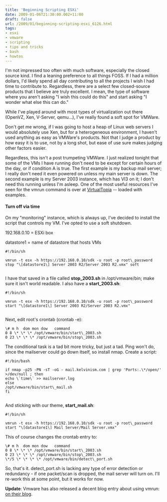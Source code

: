 ```yaml
---
title: 'Beginning Scripting ESXi'
date: 2009-01-06T21:30:00.002+11:00
draft: false
url: /2009/01/beginning-scripting-esxi_6126.html
tags: 
- esxi
- vmware
- scripting
- tips and tricks
- bash
- howtos
---
```


I'm not impressed too often with much software, especially the closed source kind. I find a leaning preference to all things FOSS. If I had a million dollars, I'd likely spend all day contributing to all the projects I wish I had time to contribute to. Regardless, there are a select few closed-source products that I believe are truly excellent. I mean, the type of software where you aren't asking "I wish this could do this" and start asking "I wonder what else this can do."

While I've played around with most types of virtualization out there (OpenVZ, Xen, V-Server, qemu...), I've really found a soft spot for VMWare.

Don't get me wrong, if I was going to host a heap of Linux web servers I would absolutely use Xen, but for a heterogeneous environment, I haven't used anything as easy as VMWare's products. Not that I judge a product by how easy it is to use, not by a long shot, but ease of use sure makes judging other factors easier.

Regardless, this isn't a post trumpeting VMWare. I just realized tonight that some of the VMs I have running don't need to be except for certain hours of the day, or if condition A is true. The first example is my backup mail server; I really don't need it even powered on unless my main server is down. The second example is my Server 2003 instance, which has VI3 on it; I don't need this running unless I'm asleep. One of the most useful resources I've seen for the vmrun command is over at [VirtualTopia](http://www.virtuatopia.com/index.php/Controlling_VMware_Virtual_Machines_from_the_Command_Line_with_vmrun) -- loaded with examples.

#### Turn off via time

  
  

On my "monitoring" instance, which is always up, I've decided to install the script that controls my VM. I've opted to use a soft shutdown.

  
192.168.0.10 = ESXi box  
  
datastore1 = name of datastore that hosts VMs  
  

```
#!/bin/sh

vmrun -t esx -h https://192.168.0.10/sdk -u root -p root\_password stop "\[datastore1\] Server 2003 R2/Server 2003 R2.vmx" soft


```  

I have that saved in a file called **stop\_2003.sh** in /opt/vmware/bin; make sure it isn't world readable. I also have a **start\_2003.sh**:  
  

```
#!/bin/sh

vmrun -t esx -h https://192.168.0.10/sdk -u root -p root\_password start "\[datastore1\] Server 2003 R2/Server 2003 R2.vmx"


```  

  
Next, edit root's crontab (crontab -e):  

```
\# m h  dom mon dow   command
0 8 \* \* \* /opt/vmware/bin/start\_2003.sh
0 23 \* \* \* /opt/vmware/bin/stop\_2003.sh

```  
  

The conditional task is a tad bit more tricky, but just a tad. Ping won't do, since the mailserver could go down itself, so install nmap. Create a script:

```
#!/bin/bash

if nmap -p25 -PN -sT -oG - mail.kelvinism.com | grep 'Ports:.\*/open/' >/dev/null ; then
echo \`time\` >> mailserver.log
else
/opt/vmware/bin/start\_mail.sh
fi


```  

And sticking with our theme, **start\_mail.sh**:

```
#!/bin/sh

vmrun -t esx -h https://192.168.0.10/sdk -u root -p root\_password start "\[datastore1\] Mail Server/Mail Server.vmx"

```  
  

This of course changes the crontab entry to:

```
\# m h  dom mon dow   command
0 8 \* \* \* /opt/vmware/bin/start\_2003.sh
0 23 \* \* \* /opt/vmware/bin/stop\_2003.sh
\*/5 \* \* \* \* /opt/vmware/bin/detect\_port.sh

```  
  

So, that's it. detect\_port.sh is lacking any type of error detection or redundancy - if one packet/scan is dropped, the mail server will turn on. I'll re-work this at some point, but it works for now.

**Update**: Vmware has also released a decent blog entry about using vmrun: [on their blog](http://blogs.vmware.com/vix/2008/12/managing-vm-guests-using-vmrun.html).